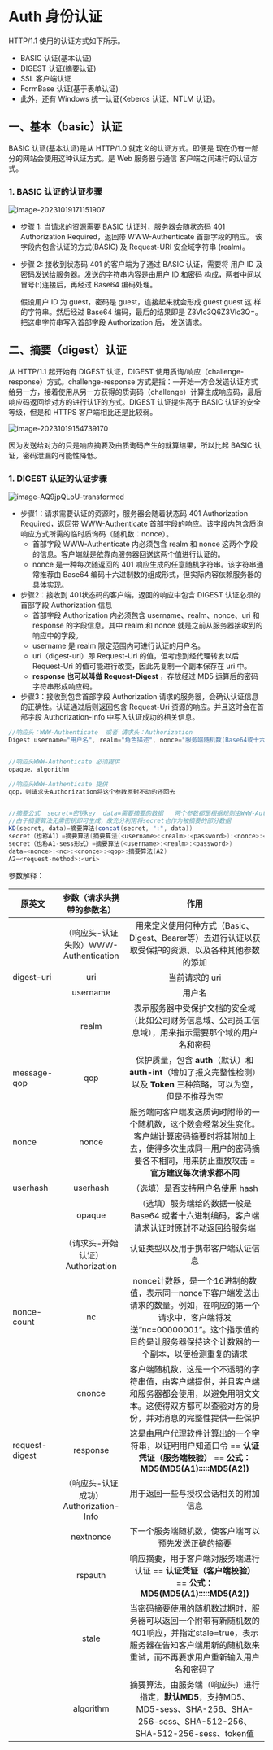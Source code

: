 # Auth 身份认证

HTTP/1.1 使用的认证方式如下所示。

- BASIC 认证(基本认证)
- DIGEST 认证(摘要认证)
- SSL 客户端认证
- FormBase 认证(基于表单认证)
- 此外，还有 Windows 统一认证(Keberos 认证、NTLM 认证)。

## 一、基本（basic）认证

BASIC 认证(基本认证)是从 HTTP/1.0 就定义的认证方式。即便是 现在仍有一部分的网站会使用这种认证方式。是 Web 服务器与通信 客户端之间进行的认证方式。

### 1. BASIC 认证的认证步骤

![image-20231019171151907](https://raw.githubusercontent.com/charming-c/image-host/master/img/image-20231019171151907.png)

- 步骤 1: 当请求的资源需要 BASIC 认证时，服务器会随状态码 401 Authorization Required，返回带 WWW-Authenticate 首部字段的响应。 该字段内包含认证的方式(BASIC) 及 Request-URI 安全域字符串 (realm)。

- 步骤 2: 接收到状态码 401 的客户端为了通过 BASIC 认证，需要将 用户 ID 及密码发送给服务器。发送的字符串内容是由用户 ID 和密码 构成，两者中间以冒号(:)连接后，再经过 Base64 编码处理。

    假设用户 ID 为 guest，密码是 guest，连接起来就会形成 guest:guest 这 样的字符串。然后经过 Base64 编码，最后的结果即是 Z3Vlc3Q6Z3Vlc3Q=。把这串字符串写入首部字段 Authorization 后， 发送请求。



## 二、摘要（digest）认证

从 HTTP/1.1 起开始有 DIGEST 认证，DIGEST 使用质询/响应（challenge-response）方式。challenge-response 方式是指：一开始一方会发送认证方式给另一方，接着使用从另一方获得的质询码（challenge）计算生成响应码，最后响应码返回给对方的进行认证的方式。DIGEST 认证提供高于 BASIC 认证的安全等级，但是和 HTTPS 客户端相比还是比较弱。

![image-20231019154739170](https://raw.githubusercontent.com/charming-c/image-host/master/img/image-20231019154739170.png)

因为发送给对方的只是响应摘要及由质询码产生的就算结果，所以比起 BASIC 认证，密码泄漏的可能性降低。

### 1. DIGEST 认证的认证步骤

![image-AQ9jpQLoU-transformed](https://raw.githubusercontent.com/charming-c/image-host/master/img/image-AQ9jpQLoU-transformed.png)

- 步骤1：请求需要认证的资源时，服务器会随着状态码 401 Authorization Required，返回带 WWW-Authenticate 首部字段的响应。该字段内包含质询响应方式所需的临时质询码（随机数：nonce）。
    - 首部字段 WWW-Authenticate 内必须包含 realm 和 nonce 这两个字段的信息。客户端就是依靠向服务器回送这两个值进行认证的。
    - nonce 是一种每次随返回的 401 响应生成的任意随机字符串。该字符串通常推荐由 Base64 编码十六进制数的组成形式，但实际内容依赖服务器的具体实现。
- 步骤2：接收到 401状态码的客户端，返回的响应中包含 DIGEST 认证必须的首部字段 Authorization 信息
    - 首部字段 Authorization 内必须包含 username、realm、nonce、uri 和 response 的字段信息。其中 realm 和 nonce 就是之前从服务器接收到的响应中的字段。
    - username 是 realm 限定范围内可进行认证的用户名。
    - uri（digest-uri）即 Request-Uri 的值，但考虑到经代理转发以后 Request-Uri 的值可能进行改变，因此先复制一个副本保存在 uri 中。
    - **response 也可以叫做 Request-Digest** ，存放经过 MD5 运算后的密码字符串形成响应码。
- 步骤3：接收到包含首部字段 Authorization 请求的服务器，会确认认证信息的正确性。认证通过后则返回包含 Request-Uri 资源的响应。并且这时会在首部字段 Authorization-Info 中写入认证成功的相关信息。

```java
//响应头：WWW-Authenticate  或者 请求头：Authorization
Digest username="用户名", realm="角色描述", nonce="服务端随机数(Base64或十六进制编码)", uri="请求uri部分", response="摘要（客户端计算、到时服务端也会计算一份看是否一致）", algorithm="摘要算法", cnonce="客户端随机数(Base64或十六进制编码)", opaque="服务端给的信息原封不动换回去即可", nc="使用次数", qop="auth|auth-int"


//响应头WWW-Authenticate 必须提供
opaque、algorithm

//响应头WWW-Authenticate 提供
qop，则请求头Authorization将这个参数原封不动的还回去


//摘要公式  secret=密钥key  data=需要摘要的数据   两个参数都是根据规则由WWW-Authenticate里面的参数进行构建
//由于摘要算法无需密钥即可生成，故充分利用将secret也作为被摘要的部分数据
KD(secret, data)=摘要算法(concat(secret, ":", data))   
secret（也称A1）=摘要算法(摘要算法(<username>:<realm>:<password>):<nonce>:<cnonce>)
secret（也称A1-sess形式）=摘要算法(<username>:<realm>:<password>)
data=<nonce>:<nc>:<cnonce>:<qop>:摘要算法(A2)
A2=<request-method>:<uri>

```

参数解释：

| 原英文         |       参数（请求头携带的参数名）       |                             作用                             |
| -------------- | :------------------------------------: | :----------------------------------------------------------: |
|                | （响应头-认证失败）WWW-Authentication  | 用来定义使用何种方式（Basic、Digest、Bearer等）去进行认证以获取受保护的资源、以及各种其他参数的添加 |
| digest-uri     |                  uri                   |                        当前请求的 uri                        |
|                |                username                |                            用户名                            |
|                |                 realm                  | 表示服务器中受保护文档的安全域（比如公司财务信息域、公司员工信息域），用来指示需要那个域的用户名和密码 |
| message-qop    |                  qop                   | 保护质量，包含 **auth**（默认）和 **auth-int**（增加了报文完整性检测）以及 **Token** 三种策略，可以为空，但是不推荐为空 |
| nonce          |                 nonce                  | 服务端向客户端发送质询时附带的一个随机数，这个数会经常发生变化。客户端计算密码摘要时将其附加上去，使得多次生成同一用户的密码摘要各不相同，用来防止重放攻击 = **官方建议每次请求都不同** |
| userhash       |                userhash                |               （选填）是否支持用户名使用 hash                |
|                |                 opaque                 | （选填）服务端给的数据一般是 Base64 或者十六进制编码，客户端请求认证时原封不动返回给服务端 |
|                |    （请求头-开始认证）Authorization    |              认证类型以及用于携带客户端认证信息              |
| nonce-count    |                   nc                   | nonce计数器，是一个16进制的数值，表示同一nonce下客户端发送出请求的数量。例如，在响应的第一个请求中，客户端将发送“nc=00000001”。这个指示值的目的是让服务器保持这个计数器的一个副本，以便检测重复的请求 |
|                |                 cnonce                 | 客户端随机数，这是一个不透明的字符串值，由客户端提供，并且客户端和服务器都会使用，以避免用明文文本。这使得双方都可以查验对方的身份，并对消息的完整性提供一些保护 |
| request-digest |                response                | 这是由用户代理软件计算出的一个字符串，以证明用户知道口令 == **认证凭证（服务端校验）** == **公式：MD5(MD5(A1):::::MD5(A2))** |
|                | （响应头-认证成功） Authorization-Info |             用于返回一些与授权会话相关的附加信息             |
|                |               nextnonce                |      下一个服务端随机数，使客户端可以预先发送正确的摘要      |
|                |                rspauth                 | 响应摘要，用于客户端对服务端进行认证 == **认证凭证（客户端校验）** == **公式：MD5(MD5(A1):::::MD5(A2))** |
|                |                 stale                  | 当密码摘要使用的随机数过期时，服务器可以返回一个附带有新随机数的401响应，并指定stale=true，表示服务器在告知客户端用新的随机数来重试，而不再要求用户重新输入用户名和密码了 |
|                |               algorithm                | 摘要算法，由服务端（响应头）进行指定，**默认MD5**，支持MD5、MD5-sess、SHA-256、SHA-256-sess、SHA-512-256、SHA-512-256-sess、token值 |